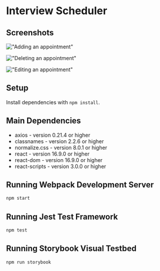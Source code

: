 # Interview Scheduler

## Screenshots
!["Adding an appointment"](http://g.recordit.co/MajZ0ol600.gif)

!["Deleting an appointment"](http://g.recordit.co/R29AcArQVk.gif)

!["Editing an appointment"](http://g.recordit.co/3Vv1aRewAF.gif)

## Setup

Install dependencies with `npm install`.

## Main Dependencies
-  axios - version 0.21.4 or higher
- classnames - version 2.2.6 or higher
- normalize.css - version 8.0.1 or higher 
- react - version 16.9.0 or higher
- react-dom - version 16.9.0 or higher
- react-scripts - version 3.0.0 or higher

## Running Webpack Development Server

```sh
npm start
```

## Running Jest Test Framework

```sh
npm test
```

## Running Storybook Visual Testbed

```sh
npm run storybook
```
